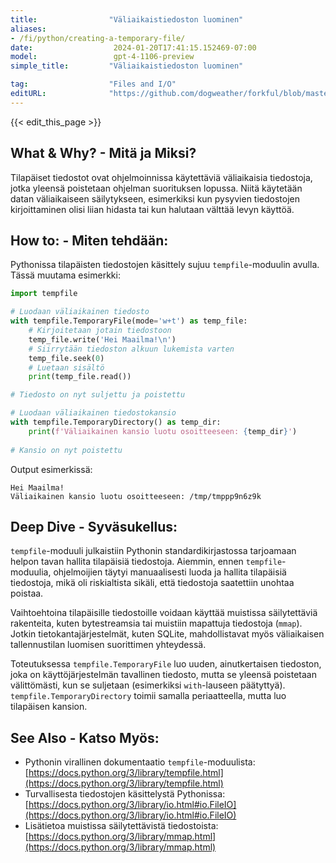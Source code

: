 ```yaml
---
title:                "Väliaikaistiedoston luominen"
aliases:
- /fi/python/creating-a-temporary-file/
date:                  2024-01-20T17:41:15.152469-07:00
model:                 gpt-4-1106-preview
simple_title:         "Väliaikaistiedoston luominen"

tag:                  "Files and I/O"
editURL:              "https://github.com/dogweather/forkful/blob/master/content/fi/python/creating-a-temporary-file.md"
---
```


{{< edit_this_page >}}

## What & Why? - Mitä ja Miksi?
Tilapäiset tiedostot ovat ohjelmoinnissa käytettäviä väliaikaisia tiedostoja, jotka yleensä poistetaan ohjelman suorituksen lopussa. Niitä käytetään datan väliaikaiseen säilytykseen, esimerkiksi kun pysyvien tiedostojen kirjoittaminen olisi liian hidasta tai kun halutaan välttää levyn käyttöä.

## How to: - Miten tehdään:
Pythonissa tilapäisten tiedostojen käsittely sujuu `tempfile`-moduulin avulla. Tässä muutama esimerkki:

```Python
import tempfile

# Luodaan väliaikainen tiedosto
with tempfile.TemporaryFile(mode='w+t') as temp_file:
    # Kirjoitetaan jotain tiedostoon
    temp_file.write('Hei Maailma!\n')
    # Siirrytään tiedoston alkuun lukemista varten
    temp_file.seek(0)
    # Luetaan sisältö
    print(temp_file.read())

# Tiedosto on nyt suljettu ja poistettu

# Luodaan väliaikainen tiedostokansio
with tempfile.TemporaryDirectory() as temp_dir:
    print(f'Väliaikainen kansio luotu osoitteeseen: {temp_dir}')
    
# Kansio on nyt poistettu
```

Output esimerkissä:

```
Hei Maailma!
Väliaikainen kansio luotu osoitteeseen: /tmp/tmppp9n6z9k
```

## Deep Dive - Syväsukellus:
`tempfile`-moduuli julkaistiin Pythonin standardikirjastossa tarjoamaan helpon tavan hallita tilapäisiä tiedostoja. Aiemmin, ennen `tempfile`-moduulia, ohjelmoijien täytyi manuaalisesti luoda ja hallita tilapäisiä tiedostoja, mikä oli riskialtista sikäli, että tiedostoja saatettiin unohtaa poistaa.

Vaihtoehtoina tilapäisille tiedostoille voidaan käyttää muistissa säilytettäviä rakenteita, kuten bytestreamsia tai muistiin mapattuja tiedostoja (`mmap`). Jotkin tietokantajärjestelmät, kuten SQLite, mahdollistavat myös väliaikaisen tallennustilan luomisen suorittimen yhteydessä.

Toteutuksessa `tempfile.TemporaryFile` luo uuden, ainutkertaisen tiedoston, joka on käyttöjärjestelmän tavallinen tiedosto, mutta se yleensä poistetaan välittömästi, kun se suljetaan (esimerkiksi `with`-lauseen päätyttyä). `tempfile.TemporaryDirectory` toimii samalla periaatteella, mutta luo tilapäisen kansion.

## See Also - Katso Myös:
- Pythonin virallinen dokumentaatio `tempfile`-moduulista: [https://docs.python.org/3/library/tempfile.html](https://docs.python.org/3/library/tempfile.html)
- Turvallisesta tiedostojen käsittelystä Pythonissa: [https://docs.python.org/3/library/io.html#io.FileIO](https://docs.python.org/3/library/io.html#io.FileIO)
- Lisätietoa muistissa säilytettävistä tiedostoista: [https://docs.python.org/3/library/mmap.html](https://docs.python.org/3/library/mmap.html)
